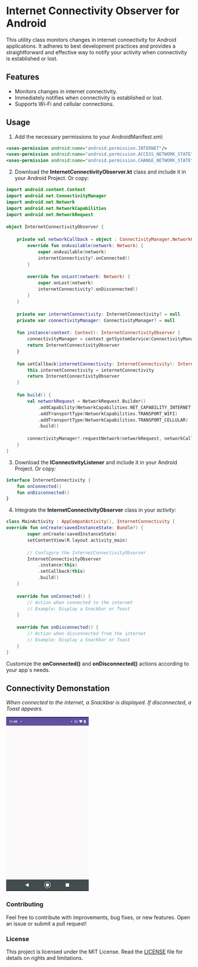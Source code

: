 # Internet Connectivity Observer for Android
This utility class monitors changes in internet connectivity for Android applications.
It adheres to best development practices and provides a straightforward and effective way to notify your activity when connectivity is established or lost.

## Features

- Monitors changes in internet connectivity. 
- Immediately notifies when connectivity is established or lost.
- Supports Wi-Fi and cellular connections.

## Usage

1. Add the necessary permissions to your AndroidManifest.xml:

```xml
<uses-permission android:name="android.permission.INTERNET"/>
<uses-permission android:name="android.permission.ACCESS_NETWORK_STATE"/>
<uses-permission android:name="android.permission.CHANGE_NETWORK_STATE"/>
```

2. Download the **InternetConnectivityObserver.kt** class and include it in your Android Project. Or copy:

```kotlin
import android.content.Context
import android.net.ConnectivityManager
import android.net.Network
import android.net.NetworkCapabilities
import android.net.NetworkRequest

object InternetConnectivityObserver {

    private val networkCallback = object : ConnectivityManager.NetworkCallback() {
        override fun onAvailable(network: Network) {
            super.onAvailable(network)
            internetConnectivity?.onConnected()
        }
        
        override fun onLost(network: Network) {
            super.onLost(network)
            internetConnectivity?.onDisconnected()
        }
    }

    private var internetConnectivity: InternetConnectivity? = null
    private var connectivityManager: ConnectivityManager? = null

    fun instance(context: Context): InternetConnectivityObserver {
        connectivityManager = context.getSystemService(ConnectivityManager::class.java)
        return InternetConnectivityObserver
    }

    fun setCallback(internetConnectivity: InternetConnectivity): InternetConnectivityObserver {
        this.internetConnectivity = internetConnectivity
        return InternetConnectivityObserver
    }

    fun build() {
        val networkRequest = NetworkRequest.Builder()
            .addCapability(NetworkCapabilities.NET_CAPABILITY_INTERNET)
            .addTransportType(NetworkCapabilities.TRANSPORT_WIFI)
            .addTransportType(NetworkCapabilities.TRANSPORT_CELLULAR)
            .build()

        connectivityManager?.requestNetwork(networkRequest, networkCallback)
    }
}
```

3. Download the **IConnectivityListener** and include it in your Android Project. Or copy:

```kotlin
interface InternetConnectivity {
    fun onConnected()
    fun onDisconnected()
}
```

4. Integrate the **InternetConnectivityObserver** class in your _activity_:
   
```kotlin
class MainActivity : AppCompatActivity(), InternetConnectivity {
override fun onCreate(savedInstanceState: Bundle?) {
        super.onCreate(savedInstanceState)
        setContentView(R.layout.activity_main)

        // Configure the InternetConnectivityObserver
        InternetConnectivityObserver
            .instance(this)
            .setCallback(this)
            .build()
    }

    override fun onConnected() {
        // Action when connected to the internet
        // Example: Display a Snackbar or Toast
    }

    override fun onDisconnected() {
        // Action when disconnected from the internet
        // Example: Display a Snackbar or Toast
    }
}
```
Customize the **onConnected()** and **onDisconnected()** actions according to your app´s needs.

## Connectivity Demonstation
_When connected to the internet, a Snackbar is displayed. If disconnected, a Toast appears._

![Demonstração de Conectividade](https://github.com/AndreaAFonseca/NetWatcher/blob/master/conexaoInternet.gif)

### Contributing
Feel free to contribute with improvements, bug fixes, or new features. Open an issue or submit a pull request!

### License
This project is licensed under the MIT License. Read the [LICENSE](https://github.com/AndreaAFonseca/NetWatcher/blob/master/LICENSE) 
file for details on rights and limitations.

